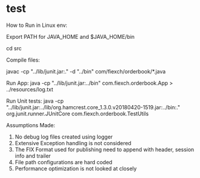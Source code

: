 # test
How to Run in Linux env:

Export PATH  for JAVA_HOME and $JAVA_HOME/bin

cd src

Compile files:

javac -cp "../lib/junit.jar:."  -d "../bin" com/fiexch/orderbook/*.java

Run App:
java -cp "../lib/junit.jar:../bin" com.fiexch.orderbook.App > ../resources/log.txt

Run Unit tests:
java -cp "../lib/junit.jar:../lib/org.hamcrest.core_1.3.0.v20180420-1519.jar:../bin:." org.junit.runner.JUnitCore com.fiexch.orderbook.TestUtils


Assumptions Made:

1. No debug log files created using logger
2. Extensive Exception handling is not considered
3. The FIX Format used for publishing need to append with header, session info and trailer
4. File path configurations are hard coded
5. Performance optimization is not looked at closely

